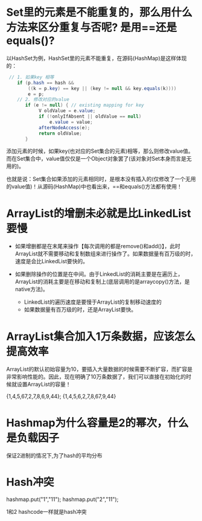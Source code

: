 # Set里的元素是不能重复的，那么用什么方法来区分重复与否呢? 是用==还是equals()?
以HashSet为例，HashSet里的元素不能重复，在源码(HashMap)是这样体现的：
```java
 // 1. 如果key 相等  
    if (p.hash == hash &&
        ((k = p.key) == key || (key != null && key.equals(k))))
        e = p;
    // 2. 修改对应的value
       if (e != null) { // existing mapping for key
            V oldValue = e.value;
            if (!onlyIfAbsent || oldValue == null)
                e.value = value;
            afterNodeAccess(e);
            return oldValue;
       }
```
添加元素的时候，如果key(也对应的Set集合的元素)相等，那么则修改value值。而在Set集合中，value值仅仅是一个Object对象罢了(该对象对Set本身而言是无用的)。

也就是说：Set集合如果添加的元素相同时，是根本没有插入的(仅修改了一个无用的value值)！从源码(HashMap)中也看出来，==和equals()方法都有使用！

# ArrayList的增删未必就是比LinkedList要慢
- 如果增删都是在末尾来操作【每次调用的都是remove()和add()】，此时ArrayList就不需要移动和复制数组来进行操作了。如果数据量有百万级的时，速度是会比LinkedList要快的。

- 如果删除操作的位置是在中间。由于LinkedList的消耗主要是在遍历上，ArrayList的消耗主要是在移动和复制上(底层调用的是arraycopy()方法，是native方法)。

    - LinkedList的遍历速度是要慢于ArrayList的复制移动速度的
    - 如果数据量有百万级的时，还是ArrayList要快。

# ArrayList集合加入1万条数据，应该怎么提高效率
ArrayList的默认初始容量为10，要插入大量数据的时候需要不断扩容，而扩容是非常影响性能的。因此，现在明确了10万条数据了，我们可以直接在初始化的时候就设置ArrayList的容量！

{1,4,5,67,2,7,8,6,9,44};
{1,4,5,6,2,7,8,67,9,44}

# Hashmap为什么容量是2的幂次，什么是负载因子
保证2进制的情况下,为了hash的平均分布

# Hash冲突
hashmap.put("1","11");
hashmap.put("2","11");

1和2 hashcode一样就是hash冲突